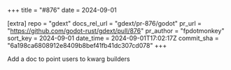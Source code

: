 +++
title = "#876"
date = 2024-09-01

[extra]
repo = "gdext"
docs_rel_url = "gdext/pr-876/godot"
pr_url = "https://github.com/godot-rust/gdext/pull/876"
pr_author = "fpdotmonkey"
sort_key = 2024-09-01
date_time = 2024-09-01T17:02:17Z
commit_sha = "6a198ca6808912e8409b8bef41fb41dc307cd078"
+++

Add a doc to point users to kwarg builders
